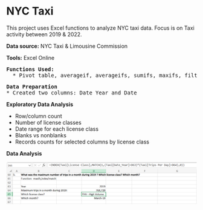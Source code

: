 # NYC Taxi

<p>This project uses Excel functions to analyze  NYC taxi data.  Focus is on Taxi activity between 2019 & 2022.</p>

<p><b>Data source:</b> NYC Taxi & Limousine Commission</p>

<p><b>Tools:</b>  Excel Online</p>

<pre><b>Functions Used:</b>
  * Pivot table, averageif, averageifs, sumifs, maxifs, filter, xlookup, large, min, index/match</pre>

<pre><b>Data Preparation</b>
* Created two columns: Date_Year and Date</pre>

<b>Exploratory Data Analysis</b>
* Row/column count
* Number of license classes
* Date range for each license class
* Blanks vs nonblanks
* Records counts for selected columns by license class

<b>Data Analysis</b>

![IndexMatch](https://github.com/Sarah269/glowing-dollop/blob/main/NYC%20Taxi/Taxi_IndexMatch.png)
